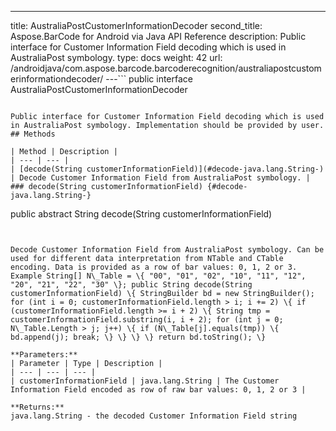 ---
title: AustraliaPostCustomerInformationDecoder
second_title: Aspose.BarCode for Android via Java API Reference
description: Public interface for Customer Information Field decoding which is used in AustraliaPost symbology.
type: docs
weight: 42
url: /androidjava/com.aspose.barcode.barcoderecognition/australiapostcustomerinformationdecoder/
---```
public interface AustraliaPostCustomerInformationDecoder
```

Public interface for Customer Information Field decoding which is used in AustraliaPost symbology. Implementation should be provided by user.
## Methods

| Method | Description |
| --- | --- |
| [decode(String customerInformationField)](#decode-java.lang.String-) | Decode Customer Information Field from AustraliaPost symbology. |
### decode(String customerInformationField) {#decode-java.lang.String-}
```
public abstract String decode(String customerInformationField)
```


Decode Customer Information Field from AustraliaPost symbology. Can be used for different data interpretation from NTable and CTable encoding. Data is provided as a row of bar values: 0, 1, 2 or 3. Example String[] N\_Table = \{ "00", "01", "02", "10", "11", "12", "20", "21", "22", "30" \}; public String decode(String customerInformationField) \{ StringBuilder bd = new StringBuilder(); for (int i = 0; customerInformationField.length > i; i += 2) \{ if (customerInformationField.length >= i + 2) \{ String tmp = customerInformationField.substring(i, i + 2); for (int j = 0; N\_Table.Length > j; j++) \{ if (N\_Table[j].equals(tmp)) \{ bd.append(j); break; \} \} \} \} return bd.toString(); \}

**Parameters:**
| Parameter | Type | Description |
| --- | --- | --- |
| customerInformationField | java.lang.String | The Customer Information Field encoded as row of raw bar values: 0, 1, 2 or 3 |

**Returns:**
java.lang.String - the decoded Customer Information Field string
